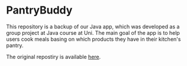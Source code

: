# PantryBuddy
This repository is a backup of our Java app, which was developed as a group project at Java course at Uni. The main goal of the app is to help users cook meals basing on which products they have in their kitchen's pantry.

The original repostiry is available [here](https://bitbucket.org/sebastian-botero-leonik/zpoif_2024_zespol_1/src/main/).
